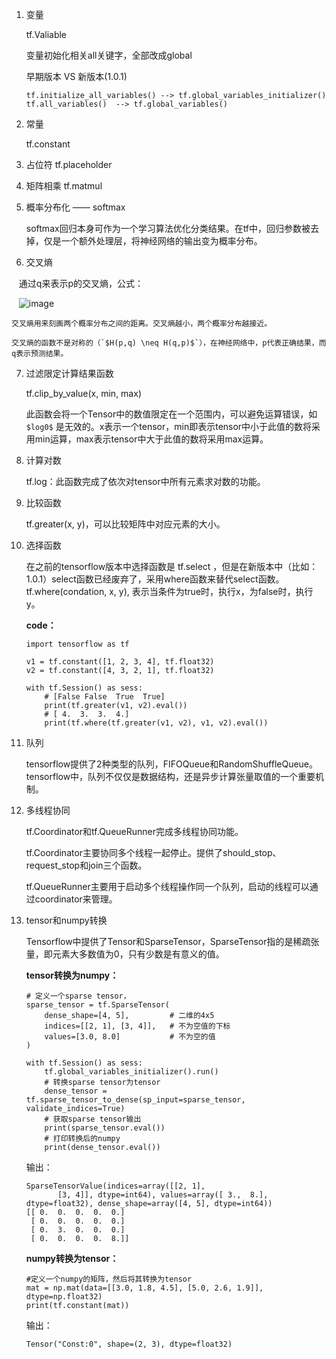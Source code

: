 
1. 变量
    
    tf.Valiable

    变量初始化相关all关键字，全部改成global
    
    早期版本 VS 新版本(1.0.1)
    ```
    tf.initialize_all_variables() --> tf.global_variables_initializer()
    tf.all_variables()  --> tf.global_variables()
    ```


2. 常量
    
    tf.constant

3. 占位符
    tf.placeholder

4. 矩阵相乘
    tf.matmul

5. 概率分布化 —— softmax
    
    softmax回归本身可作为一个学习算法优化分类结果。在tf中，回归参数被去掉，仅是一个额外处理层，将神经网络的输出变为概率分布。
    
6. 交叉熵
    
    通过q来表示p的交叉熵，公式：
    
    ![image](http://chart.googleapis.com/chart?cht=tx&chl=\Large%20H(p,q)=-%20\sum_%20x%20p(x)log%20q(x))
    
    交叉熵用来刻画两个概率分布之间的距离。交叉熵越小，两个概率分布越接近。
    
    交叉熵的函数不是对称的（`$H(p,q) \neq H(q,p)$`），在神经网络中，p代表正确结果，而q表示预测结果。
    
7. 过滤限定计算结果函数

    tf.clip_by_value(x, min, max)
    
    此函数会将一个Tensor中的数值限定在一个范围内，可以避免运算错误，如 `$log0$` 是无效的。x表示一个tensor，min即表示tensor中小于此值的数将采用min运算，max表示tensor中大于此值的数将采用max运算。

8. 计算对数

    tf.log：此函数完成了依次对tensor中所有元素求对数的功能。
    
9. 比较函数
    
    tf.greater(x, y)，可以比较矩阵中对应元素的大小。
    
10. 选择函数
    
    在之前的tensorflow版本中选择函数是 tf.select ，但是在新版本中（比如：1.0.1）select函数已经废弃了，采用where函数来替代select函数。tf.where(condation, x, y),
表示当条件为true时，执行x，为false时，执行y。

    **code：**
    
    ```
    import tensorflow as tf
    
    v1 = tf.constant([1, 2, 3, 4], tf.float32)
    v2 = tf.constant([4, 3, 2, 1], tf.float32)
    
    with tf.Session() as sess:
        # [False False  True  True]
        print(tf.greater(v1, v2).eval())
        # [ 4.  3.  3.  4.]
        print(tf.where(tf.greater(v1, v2), v1, v2).eval())
    ```

11. 队列

    tensorflow提供了2种类型的队列，FIFOQueue和RandomShuffleQueue。tensorflow中，队列不仅仅是数据结构，还是异步计算张量取值的一个重要机制。

12. 多线程协同

    tf.Coordinator和tf.QueueRunner完成多线程协同功能。
    
    tf.Coordinator主要协同多个线程一起停止。提供了should_stop、request_stop和join三个函数。
    
    tf.QueueRunner主要用于启动多个线程操作同一个队列，启动的线程可以通过coordinator来管理。

13. tensor和numpy转换

    Tensorflow中提供了Tensor和SparseTensor，SparseTensor指的是稀疏张量，即元素大多数值为0，只有少数是有意义的值。
    
    **tensor转换为numpy：**

    ```
    # 定义一个sparse tensor， 
    sparse_tensor = tf.SparseTensor(
        dense_shape=[4, 5],         # 二维的4x5
        indices=[[2, 1], [3, 4]],   # 不为空值的下标
        values=[3.0, 8.0]           # 不为空的值
    )
    
    with tf.Session() as sess:
        tf.global_variables_initializer().run()
        # 转换sparse tensor为tensor
        dense_tensor = tf.sparse_tensor_to_dense(sp_input=sparse_tensor, validate_indices=True)
        # 获取sparse tensor输出
        print(sparse_tensor.eval())
        # 打印转换后的numpy
        print(dense_tensor.eval())
    ```
    输出：

    ```
    SparseTensorValue(indices=array([[2, 1],
           [3, 4]], dtype=int64), values=array([ 3.,  8.], dtype=float32), dense_shape=array([4, 5], dtype=int64))
    [[ 0.  0.  0.  0.  0.]
     [ 0.  0.  0.  0.  0.]
     [ 0.  3.  0.  0.  0.]
     [ 0.  0.  0.  0.  8.]]
    ```
    **numpy转换为tensor：**
    
    ```
    #定义一个numpy的矩阵，然后将其转换为tensor
    mat = np.mat(data=[[3.0, 1.8, 4.5], [5.0, 2.6, 1.9]], dtype=np.float32)
    print(tf.constant(mat))
    ```
    输出：
    
    ```
    Tensor("Const:0", shape=(2, 3), dtype=float32)
    ```

